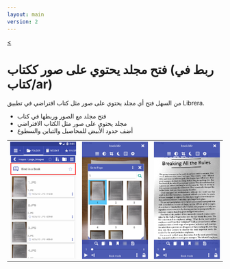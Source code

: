 ```yaml
---
layout: main
version: 2
---
```

[<](/wiki/ar)

# فتح مجلد يحتوي على صور ككتاب (ربط في كتاب/ar)
من السهل فتح أي مجلد يحتوي على صور مثل كتاب افتراضي في تطبيق Librera.


* فتح مجلد مع الصور وربطها في كتاب
* مجلد يحتوي على صور مثل الكتاب الافتراضي
* أضف حدود الأبيض للمحاصيل والتباين والسطوع

||||
|-|-|-|
|![](1.png)|![](2.png)|![](3.png)|


